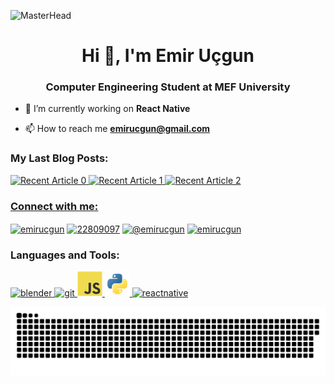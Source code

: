 ![MasterHead](https://media4.giphy.com/media/VFVplUtUsqzejhRON0/giphy.gif?cid=ecf05e474lhxv4wgqbcowsr7nav1g65qz00wzc95t6vbuln6&ep=v1_gifs_search&rid=giphy.gif&ct=g)


<h1 align="center">Hi 👋, I'm Emir Uçgun</h1>
<h3 align="center">Computer Engineering Student at MEF University</h3>

- 🔭 I’m currently working on **React Native**

- 📫 How to reach me **emirucgun@gmail.com**

<h3>My Last Blog Posts:</h3>
<a target="_blank" href="https://github-readme-medium-recent-article.vercel.app/medium/@emirucgun/0"><img src="https://github-readme-medium-recent-article.vercel.app/medium/@emirucgun/0" alt="Recent Article 0"> 
<a target="_blank" href="https://github-readme-medium-recent-article.vercel.app/medium/@emirucgun/1"><img src="https://github-readme-medium-recent-article.vercel.app/medium/@emirucgun/1" alt="Recent Article 1"> 
<a target="_blank" href="https://github-readme-medium-recent-article.vercel.app/medium/@emirucgun/2"><img src="https://github-readme-medium-recent-article.vercel.app/medium/@emirucgun/2" alt="Recent Article 2"> 


<h3 align="left">Connect with me:</h3>
<p align="left">
<a href="https://linkedin.com/in/emir-ucgun" target="blank"><img align="center" src="https://raw.githubusercontent.com/rahuldkjain/github-profile-readme-generator/master/src/images/icons/Social/linked-in-alt.svg" alt="emirucgun" height="30" width="40" /></a>
<a href="https://stackoverflow.com/users/22809097" target="blank"><img align="center" src="https://raw.githubusercontent.com/rahuldkjain/github-profile-readme-generator/master/src/images/icons/Social/stack-overflow.svg" alt="22809097" height="30" width="40" /></a>
<a href="https://medium.com/@emirucgun" target="blank"><img align="center" src="https://raw.githubusercontent.com/rahuldkjain/github-profile-readme-generator/master/src/images/icons/Social/medium.svg" alt="@emirucgun" height="30" width="40" /></a>
<a href="https://www.hackerrank.com/emirucgun" target="blank"><img align="center" src="https://raw.githubusercontent.com/rahuldkjain/github-profile-readme-generator/master/src/images/icons/Social/hackerrank.svg" alt="emirucgun" height="30" width="40" /></a>
</p>

<h3 align="left">Languages and Tools:</h3>
<p align="left"> <a href="https://www.blender.org/" target="_blank" rel="noreferrer"> <img src="https://download.blender.org/branding/community/blender_community_badge_white.svg" alt="blender" width="40" height="40"/> </a> <a href="https://git-scm.com/" target="_blank" rel="noreferrer"> <img src="https://www.vectorlogo.zone/logos/git-scm/git-scm-icon.svg" alt="git" width="40" height="40"/> </a> <a href="https://developer.mozilla.org/en-US/docs/Web/JavaScript" target="_blank" rel="noreferrer"> <img src="https://raw.githubusercontent.com/devicons/devicon/master/icons/javascript/javascript-original.svg" alt="javascript" width="40" height="40"/> </a> <a href="https://www.python.org" target="_blank" rel="noreferrer"> <img src="https://raw.githubusercontent.com/devicons/devicon/master/icons/python/python-original.svg" alt="python" width="40" height="40"/> </a> <a href="https://reactnative.dev/" target="_blank" rel="noreferrer"> <img src="https://reactnative.dev/img/header_logo.svg" alt="reactnative" width="40" height="40"/> </a> </p>


<picture>
  <source media="(prefers-color-scheme: dark)" srcset="https://raw.githubusercontent.com/Emirucgun/Emirucgun/output/github-contribution-grid-snake-dark.svg">
  <source media="(prefers-color-scheme: light)" srcset="https://raw.githubusercontent.com/Emirucgun/Emirucgun/output/github-contribution-grid-snake.svg">
  <img alt="github contribution grid snake animation" src="https://raw.githubusercontent.com/Emirucgun/Emirucgun/output/github-contribution-grid-snake.svg">
</picture>
